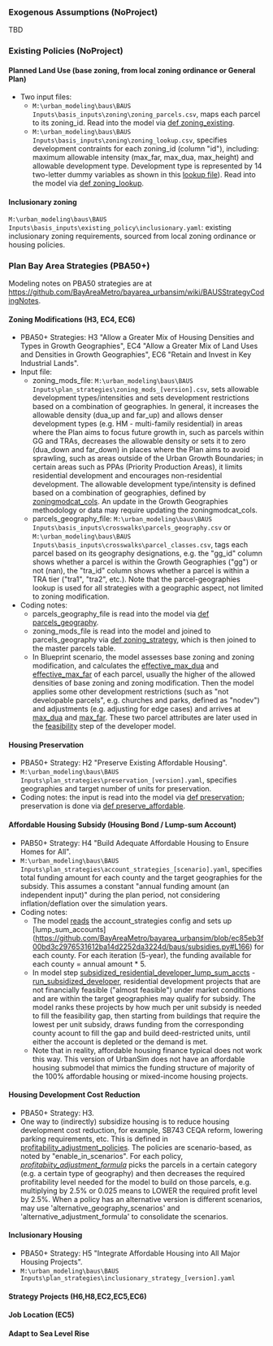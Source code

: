 ### Exogenous Assumptions (NoProject)
TBD

### Existing Policies (NoProject)

#### Planned Land Use (base zoning, from local zoning ordinance or General Plan)
* Two input files:
	* `M:\urban_modeling\baus\BAUS Inputs\basis_inputs\zoning\zoning_parcels.csv`, maps each parcel to its zoning_id. Read into the model via [def zoning_existing](https://github.com/BayAreaMetro/bayarea_urbansim/blob/f4215d2480cf87183e5e52685fcc0d7542e75f05/baus/datasources.py#L460C1-L460C20).
	* `M:\urban_modeling\baus\BAUS Inputs\basis_inputs\zoning\zoning_lookup.csv`, specifies development contraints for each zoning_id (column "id"), including: maximum allowable intensity (max_far, max_dua, max_height) and allowable development type. Development type is represented by 14 two-letter dummy variables as shown in this [lookup file](https://github.com/BayAreaMetro/petrale/blob/master/incoming/dv_buildings_det_type_lu.csv)). Read into the model via [def zoning_lookup](https://github.com/BayAreaMetro/bayarea_urbansim/blob/f4215d2480cf87183e5e52685fcc0d7542e75f05/baus/datasources.py#L447).

#### Inclusionary zoning
`M:\urban_modeling\baus\BAUS Inputs\basis_inputs\existing_policy\inclusionary.yaml`: existing inclusionary zoning requirements, sourced from local zoning ordinance or housing policies.

### Plan Bay Area Strategies (PBA50+)
Modeling notes on PBA50 strategies are at https://github.com/BayAreaMetro/bayarea_urbansim/wiki/BAUSStrategyCodingNotes. 

#### Zoning Modifications (H3, EC4, EC6)
* PBA50+ Strategies: H3 "Allow a Greater Mix of Housing Densities and Types in Growth Geographies", EC4 "Allow a Greater Mix of Land Uses and Densities in Growth
Geographies", EC6 "Retain and Invest in Key Industrial Lands".
* Input file: 
    * zoning_mods_file: `M:\urban_modeling\baus\BAUS Inputs\plan_strategies\zoning_mods_[version].csv`, sets allowable development types/intensities and sets development restrictions based on a combination of geographies. In general, it increases the allowable density (dua_up and far_up) and allows denser development types (e.g. HM - multi-family residential) in areas where the Plan aims to focus future growth in, such as parcels within GG and TRAs, decreases the allowable density or sets it to zero (dua_down and far_down) in places where the Plan aims to avoid sprawling, such as areas outside of the Urban Growth Boundaries; in certain areas such as PPAs (Priority Production Areas), it limits residential development and encourages non-residential development. The allowable development type/intensity is defined based on a combination of geographies, defined by [zoningmodcat_cols](https://github.com/BayAreaMetro/bayarea_urbansim/blob/f4215d2480cf87183e5e52685fcc0d7542e75f05/run_setup_PBA50Plus_DraftBlueprint.yaml#L130C1-L130C18). An update in the Growth Geographies methodology or data may require updating the zoningmodcat_cols.
    * parcels_geography_file: `M:\urban_modeling\baus\BAUS Inputs\basis_inputs\crosswalks\parcels_geography.csv` or `M:\urban_modeling\baus\BAUS Inputs\basis_inputs\crosswalks\parcel_classes.csv`, tags each parcel based on its geography designations, e.g. the "gg_id" column shows whether a parcel is within the Growth Geographies ("gg") or not (nan), the "tra_id" column shows whether a parcel is within a TRA tier ("tra1", "tra2", etc.). Note that the parcel-geographies lookup is used for all strategies with a geographic aspect, not limited to zoning modification.
* Coding notes:
	* parcels_geography_file is read into the model via [def parcels_geography](https://github.com/BayAreaMetro/bayarea_urbansim/blob/f4215d2480cf87183e5e52685fcc0d7542e75f05/baus/datasources.py#L819C1-L819C22).
    * zoning_mods_file is read into the model and joined to parcels_geography via [def zoning_strategy](https://github.com/BayAreaMetro/bayarea_urbansim/blob/f4215d2480cf87183e5e52685fcc0d7542e75f05/baus/datasources.py#L681C1-L681C20), which is then joined to the master parcels table. 
	* In Blueprint scenario, the model assesses base zoning and zoning modification, and calculates the [effective_max_dua](https://github.com/BayAreaMetro/bayarea_urbansim/blob/f4215d2480cf87183e5e52685fcc0d7542e75f05/baus/variables.py#L1000) and [effective_max_far](https://github.com/BayAreaMetro/bayarea_urbansim/blob/f4215d2480cf87183e5e52685fcc0d7542e75f05/baus/variables.py#L1047) of each parcel, usually the higher of the allowed densities of base zoning and zoning modification. Then the model applies some other development restrictions (such as "not developable parcels", e.g. churches and parks, defined as "nodev") and adjustments (e.g. adjusting for edge cases) and arrives at [max_dua](https://github.com/BayAreaMetro/bayarea_urbansim/blob/f4215d2480cf87183e5e52685fcc0d7542e75f05/baus/variables.py#L832) and [max_far](https://github.com/BayAreaMetro/bayarea_urbansim/blob/f4215d2480cf87183e5e52685fcc0d7542e75f05/baus/variables.py#L801). These two parcel attributes are later used in the [feasibility](https://github.com/BayAreaMetro/bayarea_urbansim/blob/f4215d2480cf87183e5e52685fcc0d7542e75f05/baus/models.py#L587) step of the developer model.

#### Housing Preservation
* PBA50+ Strategy: H2 "Preserve Existing Affordable Housing".
* `M:\urban_modeling\baus\BAUS Inputs\plan_strategies\preservation_[version].yaml`, specifies geographies and target number of units for preservation.
* Coding notes: the input is read into the model via [def preservation](https://github.com/BayAreaMetro/bayarea_urbansim/blob/1d67ad51a50f46f3d5a7b75b5526420f83c1ccbc/baus/datasources.py#L153); preservation is done via [def preserve_affordable](https://github.com/BayAreaMetro/bayarea_urbansim/blob/ec85eb3f00bd3c2976531612ba14d2252da3224d/baus/subsidies.py#L65).

#### Affordable Housing Subsidy (Housing Bond / Lump-sum Account)
* PAB50+ Strategy: H4 "Build Adequate Affordable Housing to Ensure Homes for All".
* `M:\urban_modeling\baus\BAUS Inputs\plan_strategies\account_strategies_[scenario].yaml`, specifies total funding amount for each county and the target geographies for the subsidy. This assumes a constant "annual funding amount (an independent input)" during the plan period, not considering inflation/deflation over the simulation years.
* Coding notes:
    * The model [reads](https://github.com/BayAreaMetro/bayarea_urbansim/blob/ec85eb3f00bd3c2976531612ba14d2252da3224d/baus/datasources.py#L124) the account_strategies config and sets up [lump_sum_accounts] (https://github.com/BayAreaMetro/bayarea_urbansim/blob/ec85eb3f00bd3c2976531612ba14d2252da3224d/baus/subsidies.py#L166) for each county. For each iteration (5-year), the funding available for each county = annual amount * 5. 
	* In model step [subsidized_residential_developer_lump_sum_accts](https://github.com/BayAreaMetro/bayarea_urbansim/blob/ec85eb3f00bd3c2976531612ba14d2252da3224d/baus/subsidies.py#L906) - [run_subsidized_developer](https://github.com/BayAreaMetro/bayarea_urbansim/blob/ec85eb3f00bd3c2976531612ba14d2252da3224d/baus/subsidies.py#L586C5-L586C29), residential development projects that are not financially feasible ("almost feasible") under market conditions and are within the target geographies may qualify for subsidy. The model ranks these projects by how much per unit subsidy is needed to fill the feasibility gap, then starting from buildings that require the lowest per unit subsidy, draws funding from the corresponding county acount to fill the gap and build deed-restricted units, until either the account is depleted or the demand is met. 
    * Note that in reality, affordable housing finance typical does not work this way. This version of UrbanSim does not have an affordable housing submodel that mimics the funding structure of majority of the 100% affordable housing or mixed-income housing projects.  

#### Housing Development Cost Reduction
* PBA50+ Strategy: H3.
* One way to (indirectly) subsidize housing is to reduce housing development cost reduction, for example, SB743 CEQA reform, lowering parking requirements, etc. This is defined in [profitability_adjustment_policies](https://github.com/BayAreaMetro/bayarea_urbansim/blob/3ecf457e3cf3661992a3a3c5dba126fe1b33db8a/configs/policy.yaml#L1246). The policies are scenario-based, as noted by "enable_in_scenarios". For each policy, [*profitabiity_adjustment_formula*](https://github.com/BayAreaMetro/bayarea_urbansim/blob/98f3b65ea4f29c1f2766659432e8a9d825eed56c/configs/policy.yaml#L1295) picks the parcels in a certain category (e.g. a certain type of geography) and then decreases the required profitability level needed for the model to build on those parcels, e.g. multiplying by 2.5% or 0.025 means to LOWER the required profit level by 2.5%. When a policy has an alternative version is different scenarios, may use 'alternative_geography_scenarios' and 'alternative_adjustment_formula' to consolidate the scenarios.


#### Inclusionary Housing
* PBA50+ Strategy: H5 "Integrate Affordable Housing into All Major Housing Projects".
* `M:\urban_modeling\baus\BAUS Inputs\plan_strategies\inclusionary_strategy_[version].yaml`

#### Strategy Projects (H6,H8,EC2,EC5,EC6)

#### Job Location (EC5)

#### Adapt to Sea Level Rise

